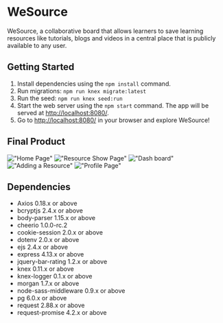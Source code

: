 # WeSource

WeSource, a collaborative board that allows learners to save learning resources like tutorials, blogs and videos in a central place that is publicly available to any user.

## Getting Started

1. Install dependencies using the `npm install` command.
2. Run migrations: `npm run knex migrate:latest`
3. Run the seed: `npm run knex seed:run`
4. Start the web server using the `npm start` command. The app will be served at <http://localhost:8080/>.
5. Go to <http://localhost:8080/> in your browser and explore WeSource! 

## Final Product
!["Home Page"](https://github.com/jpoon15/tweeter/blob/master/public/images/HomePage.png)
!["Resource Show Page"](https://github.com/jpoon15/tweeter/blob/master/public/images/Hover.png)
!["Dash board"](https://github.com/jpoon15/tweeter/blob/master/public/images/Compose.png)
!["Adding a Resource"](https://github.com/jpoon15/tweeter/blob/master/public/images/Compose.png)
!["Profile Page"](https://github.com/jpoon15/tweeter/blob/master/public/images/Compose.png)

## Dependencies
- Axios 0.18.x or above
- bcryptjs 2.4.x or above
- body-parser 1.15.x or above
- cheerio 1.0.0-rc.2
- cookie-session 2.0.x or above
- dotenv 2.0.x or above
- ejs 2.4.x or above
- express 4.13.x or above
- jquery-bar-rating 1.2.x or above
- knex 0.11.x or above
- knex-logger 0.1.x or above
- morgan 1.7.x or above
- node-sass-middleware 0.9.x or above
- pg 6.0.x or above
- request 2.88.x or above
- request-promise 4.2.x or above
